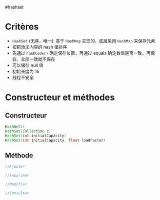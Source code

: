 #hashset

# Critères

- `HashSet` (无序，唯一): 基于 `HashMap` 实现的，底层采用 `HashMap` 来保存元素
- 按照添加内容的 hash 值排序
- 先通过 `hashCode()` 确定保存位置，再通过 equals 确定数值是否一致，再保存，全部一致就不保存
- 可以储存 null 值
- 初始长度为 16
- 线程不安全

# Constructeur et méthodes

## Constructeur

```java
HashSet()
HashSet(Collection c)
HashSet(int initialCapacity)
HashSet(int initialCapacity, float loadFactor)
```

## Méthode

```java
//Ajouter

```

```java
//Supprimer

```

```java
//Modifier

```

```java
//Consulter

```
